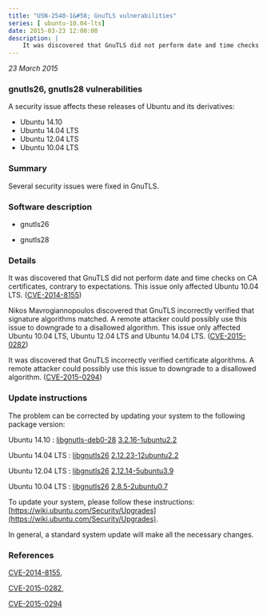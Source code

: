 ```yaml
---
title: "USN-2540-1&#58; GnuTLS vulnerabilities"
series: [ ubuntu-10.04-lts]
date: 2015-03-23 12:00:00
description: |
    It was discovered that GnuTLS did not perform date and time checks on CA certificates, contrary to expectations. This issue only affected Ubuntu 10.04 LTS. ([CVE-2014-8155](http://people.ubuntu.com/~ubuntu-security/cve/CVE-2014-8155))
--- 
```

 
 

*23 March 2015*

### gnutls26, gnutls28 vulnerabilities

A security issue affects these releases of Ubuntu and its derivatives:

* Ubuntu 14.10
* Ubuntu 14.04 LTS
* Ubuntu 12.04 LTS
* Ubuntu 10.04 LTS

### Summary

Several security issues were fixed in GnuTLS. 

### Software description

* gnutls26 

* gnutls28 

### Details

It was discovered that GnuTLS did not perform date and time checks on CA certificates, contrary to expectations. This issue only affected Ubuntu 10.04 LTS. ([CVE-2014-8155](http://people.ubuntu.com/~ubuntu-security/cve/CVE-2014-8155))

Nikos Mavrogiannopoulos discovered that GnuTLS incorrectly verified that signature algorithms matched. A remote attacker could possibly use this issue to downgrade to a disallowed algorithm. This issue only affected Ubuntu 10.04 LTS, Ubuntu 12.04 LTS and Ubuntu 14.04 LTS. ([CVE-2015-0282](http://people.ubuntu.com/~ubuntu-security/cve/CVE-2015-0282))

It was discovered that GnuTLS incorrectly verified certificate algorithms. A remote attacker could possibly use this issue to downgrade to a disallowed algorithm. ([CVE-2015-0294](http://people.ubuntu.com/~ubuntu-security/cve/CVE-2015-0294)) 

### Update instructions

The problem can be corrected by updating your system to the following package version:

Ubuntu 14.10
 : [libgnutls-deb0-28](https://launchpad.net/ubuntu/+source/gnutls28) <span> [3.2.16-1ubuntu2.2](https://launchpad.net/ubuntu/+source/gnutls28/3.2.16-1ubuntu2.2) </span> 

Ubuntu 14.04 LTS
 : [libgnutls26](https://launchpad.net/ubuntu/+source/gnutls26) <span> [2.12.23-12ubuntu2.2](https://launchpad.net/ubuntu/+source/gnutls26/2.12.23-12ubuntu2.2) </span> 

Ubuntu 12.04 LTS
 : [libgnutls26](https://launchpad.net/ubuntu/+source/gnutls26) <span> [2.12.14-5ubuntu3.9](https://launchpad.net/ubuntu/+source/gnutls26/2.12.14-5ubuntu3.9) </span> 

Ubuntu 10.04 LTS
 : [libgnutls26](https://launchpad.net/ubuntu/+source/gnutls26) <span> [2.8.5-2ubuntu0.7](https://launchpad.net/ubuntu/+source/gnutls26/2.8.5-2ubuntu0.7) </span> 

To update your system, please follow these instructions: [https://wiki.ubuntu.com/Security/Upgrades](https://wiki.ubuntu.com/Security/Upgrades).

In general, a standard system update will make all the necessary changes. 

### References

 
 [CVE-2014-8155](http://people.ubuntu.com/~ubuntu-security/cve/CVE-2014-8155), 

 [CVE-2015-0282](http://people.ubuntu.com/~ubuntu-security/cve/CVE-2015-0282), 

 [CVE-2015-0294](http://people.ubuntu.com/~ubuntu-security/cve/CVE-2015-0294)
 

